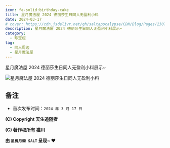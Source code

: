 ```yaml
---
icon: fa-solid:birthday-cake
title: 星月魔法屋 2024 德丽莎生日同人无盈利小料
date: 2024-03-17
# cover: https://cdn.jsdelivr.net/gh/saltapocalypse/CDN/Blog/Pages/230716/Cover.png
description: 星月魔法屋 2024 德丽莎生日同人无盈利小料展示~
category:
  - 珍宝柜
tag:
  - 同人周边
  - 星月魔法屋
---
```


星月魔法屋 2024 德丽莎生日同人无盈利小料展示~

<!-- more -->

![星月魔法屋 2024 德丽莎生日同人无盈利小料](https://cdn.jsdelivr.net/gh/saltapocalypse/CDN/SALT/pages/cabinet/2403-BirthdayGoods/2403-BirthdayGoods.jpg "星月魔法屋 2024 德丽莎生日同人无盈利小料")

## 备注

- 首次发布时间：`2024 年 3 月 17 日`

**(C) Copyright 天生追随者**

**(C) 著作权所有 猫川**

**由 `星槐月棘 SALT` 呈现~ :heart:**